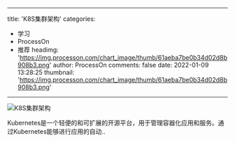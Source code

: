 
---
title: 'K8S集群架构'
categories: 
 - 学习
 - ProcessOn
 - 推荐
headimg: 'https://img.processon.com/chart_image/thumb/61aeba7be0b34d02d8b908b3.png'
author: ProcessOn
comments: false
date: 2022-01-09 13:28:25
thumbnail: 'https://img.processon.com/chart_image/thumb/61aeba7be0b34d02d8b908b3.png'
---

<div>   
<img class="thumb" alt="K8S集群架构" src="https://img.processon.com/chart_image/thumb/61aeba7be0b34d02d8b908b3.png" referrerpolicy="no-referrer">
<p>Kubernetes是一个轻便的和可扩展的开源平台，用于管理容器化应用和服务。通过Kubernetes能够进行应用的自动..</p>  
</div>
            